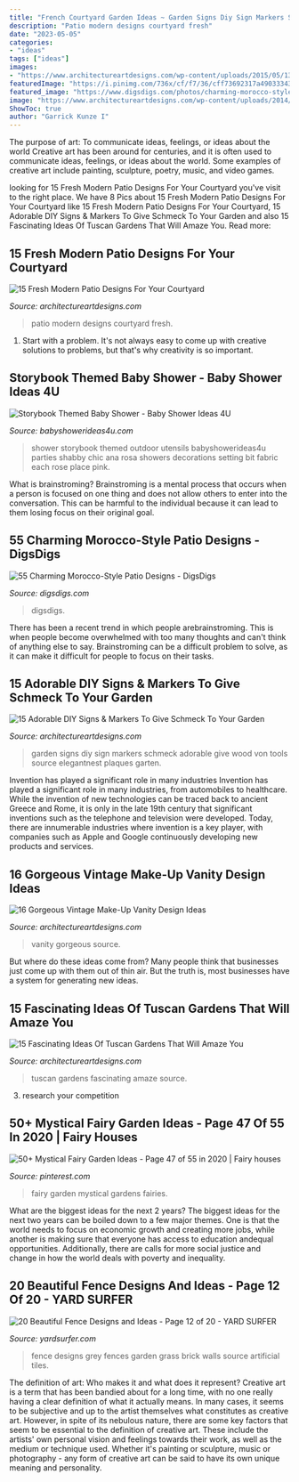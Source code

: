 ```yaml
---
title: "French Courtyard Garden Ideas ~ Garden Signs Diy Sign Markers Schmeck Adorable Give Wood Von Tools Source Elegantnest Plaques Garten"
description: "Patio modern designs courtyard fresh"
date: "2023-05-05"
categories:
- "ideas"
tags: ["ideas"]
images:
- "https://www.architectureartdesigns.com/wp-content/uploads/2015/05/1314.jpg"
featuredImage: "https://i.pinimg.com/736x/cf/f7/36/cff73692317a4903334384ca83835dec.jpg"
featured_image: "https://www.digsdigs.com/photos/charming-morocco-style-patio-designs-45-554x738.jpg"
image: "https://www.architectureartdesigns.com/wp-content/uploads/2014/10/15-Fresh-Modern-Patio-Designs-For-Your-Courtyard-15-630x420.jpg"
ShowToc: true
author: "Garrick Kunze I"
---
```



The purpose of art: To communicate ideas, feelings, or ideas about the world
Creative art has been around for centuries, and it is often used to communicate ideas, feelings, or ideas about the world. Some examples of creative art include painting, sculpture, poetry, music, and video games.

	

		
looking for 15 Fresh Modern Patio Designs For Your Courtyard you've visit to the right place. We have 8 Pics about 15 Fresh Modern Patio Designs For Your Courtyard like 15 Fresh Modern Patio Designs For Your Courtyard, 15 Adorable DIY Signs &amp; Markers To Give Schmeck To Your Garden and also 15 Fascinating Ideas Of Tuscan Gardens That Will Amaze You. Read more:
		
    
## 15 Fresh Modern Patio Designs For Your Courtyard

<img loading=lazy src="https://www.architectureartdesigns.com/wp-content/uploads/2014/10/15-Fresh-Modern-Patio-Designs-For-Your-Courtyard-15-630x420.jpg" onerror="this.onerror=null;this.src='https://tse3.mm.bing.net/th?id=OIP.8YucLvc7RvzwtATZo4YuZAHaE8&amp;pid=15.1';" alt="15 Fresh Modern Patio Designs For Your Courtyard">

_Source: architectureartdesigns.com_

>patio modern designs courtyard fresh. 

	

1. Start with a problem. It's not always easy to come up with creative solutions to problems, but that's why creativity is so important.

    
## Storybook Themed Baby Shower - Baby Shower Ideas 4U

<img loading=lazy src="https://babyshowerideas4u.com/wp-content/uploads/2014/08/Classic-Storybook-Themed-Shower-9.jpg" onerror="this.onerror=null;this.src='https://tse2.mm.bing.net/th?id=OIP.ZG5zEQjEg14KaQQW52lisgHaLH&amp;pid=15.1';" alt="Storybook Themed Baby Shower - Baby Shower Ideas 4U">

_Source: babyshowerideas4u.com_

>shower storybook themed outdoor utensils babyshowerideas4u parties shabby chic ana rosa showers decorations setting bit fabric each rose place pink. 

	

What is brainstroming? Brainstroming is a mental process that occurs when a person is focused on one thing and does not allow others to enter into the conversation. This can be harmful to the individual because it can lead to them losing focus on their original goal.

    
## 55 Charming Morocco-Style Patio Designs - DigsDigs

<img loading=lazy src="https://www.digsdigs.com/photos/charming-morocco-style-patio-designs-45-554x738.jpg" onerror="this.onerror=null;this.src='https://tse4.mm.bing.net/th?id=OIP.LCorudpbVmwdHM_qPtLHCAHaJ3&amp;pid=15.1';" alt="55 Charming Morocco-Style Patio Designs - DigsDigs">

_Source: digsdigs.com_

>digsdigs. 

	

There has been a recent trend in which people arebrainstroming. This is when people become overwhelmed with too many thoughts and can't think of anything else to say. Brainstroming can be a difficult problem to solve, as it can make it difficult for people to focus on their tasks.

    
## 15 Adorable DIY Signs &amp; Markers To Give Schmeck To Your Garden

<img loading=lazy src="https://www.architectureartdesigns.com/wp-content/uploads/2016/03/9-63.jpg" onerror="this.onerror=null;this.src='https://tse1.mm.bing.net/th?id=OIP.XUC4dqdodQD_fIiJeZo97QHaFE&amp;pid=15.1';" alt="15 Adorable DIY Signs &amp; Markers To Give Schmeck To Your Garden">

_Source: architectureartdesigns.com_

>garden signs diy sign markers schmeck adorable give wood von tools source elegantnest plaques garten. 

	

Invention has played a significant role in many industries
Invention has played a significant role in many industries, from automobiles to healthcare. While the invention of new technologies can be traced back to ancient Greece and Rome, it is only in the late 19th century that significant inventions such as the telephone and television were developed. Today, there are innumerable industries where invention is a key player, with companies such as Apple and Google continuously developing new products and services.

    
## 16 Gorgeous Vintage Make-Up Vanity Design Ideas

<img loading=lazy src="https://www.architectureartdesigns.com/wp-content/uploads/2015/05/1314.jpg" onerror="this.onerror=null;this.src='https://tse1.mm.bing.net/th?id=OIP.TgtZjACS2VMmdLG0dyMmSgHaJ4&amp;pid=15.1';" alt="16 Gorgeous Vintage Make-Up Vanity Design Ideas">

_Source: architectureartdesigns.com_

>vanity gorgeous source. 

	

But where do these ideas come from? Many people think that businesses just come up with them out of thin air. But the truth is, most businesses have a system for generating new ideas.

    
## 15 Fascinating Ideas Of Tuscan Gardens That Will Amaze You

<img loading=lazy src="http://www.architectureartdesigns.com/wp-content/uploads/2016/11/4-32.jpg" onerror="this.onerror=null;this.src='https://tse2.mm.bing.net/th?id=OIP.xqLSEBZOZXDboemov8HDVwHaJ4&amp;pid=15.1';" alt="15 Fascinating Ideas Of Tuscan Gardens That Will Amaze You">

_Source: architectureartdesigns.com_

>tuscan gardens fascinating amaze source. 

	

3. research your competition 

    
## 50+ Mystical Fairy Garden Ideas - Page 47 Of 55 In 2020 | Fairy Houses

<img loading=lazy src="https://i.pinimg.com/736x/cf/f7/36/cff73692317a4903334384ca83835dec.jpg" onerror="this.onerror=null;this.src='https://tse3.mm.bing.net/th?id=OIP.59IFXYNPXQmKeazMFtYM4QHaKh&amp;pid=15.1';" alt="50+ Mystical Fairy Garden Ideas - Page 47 of 55 in 2020 | Fairy houses">

_Source: pinterest.com_

>fairy garden mystical gardens fairies. 

	

What are the biggest ideas for the next 2 years?
The biggest ideas for the next two years can be boiled down to a few major themes. One is that the world needs to focus on economic growth and creating more jobs, while another is making sure that everyone has access to education andequal opportunities. Additionally, there are calls for more social justice and change in how the world deals with poverty and inequality.

    
## 20 Beautiful Fence Designs And Ideas - Page 12 Of 20 - YARD SURFER

<img loading=lazy src="http://yardsurfer.com/wp-content/uploads/2017/01/Fence-Designs-and-Ideas-12.jpg" onerror="this.onerror=null;this.src='https://tse2.mm.bing.net/th?id=OIP.tL3XiDAy2V2AW6QBwtH5UQHaKh&amp;pid=15.1';" alt="20 Beautiful Fence Designs and Ideas - Page 12 of 20 - YARD SURFER">

_Source: yardsurfer.com_

>fence designs grey fences garden grass brick walls source artificial tiles. 

	

The definition of art: Who makes it and what does it represent?
Creative art is a term that has been bandied about for a long time, with no one really having a clear definition of what it actually means. In many cases, it seems to be subjective and up to the artist themselves what constitutes as creative art. However, in spite of its nebulous nature, there are some key factors that seem to be essential to the definition of creative art. These include the artists' own personal vision and feelings towards their work, as well as the medium or technique used. Whether it's painting or sculpture, music or photography - any form of creative art can be said to have its own unique meaning and personality.

